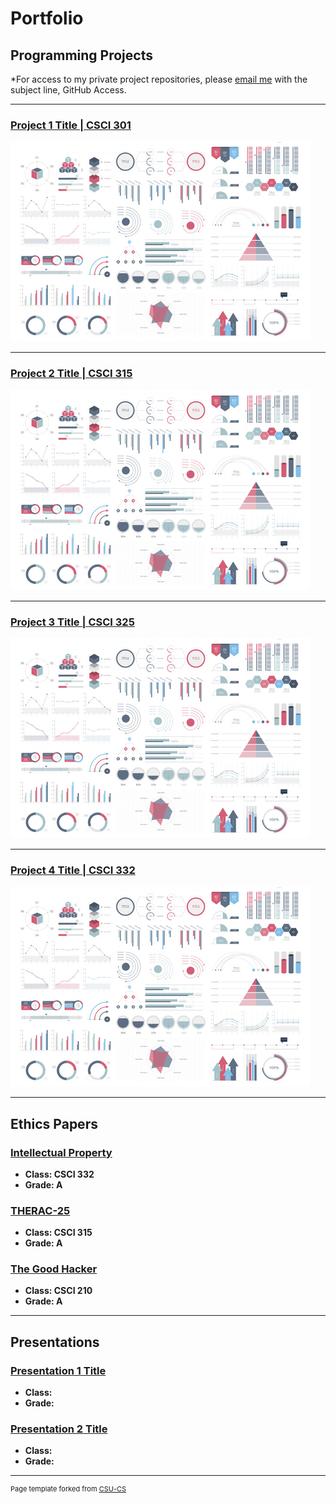Portfolio
=========

Programming Projects
--------------------

*For access to my private project repositories, please [email me](mailto:kttyler@csustudent.net?subject=GitHub%20Access) with the subject line, GitHub Access.

---
### [Project 1 Title | CSCI 301](project1)

![Project 1 Thumbnail Name](images/dummy_thumbnail.jpg)

---
### [Project 2 Title | CSCI 315](project1)

![Project 2 Thumbnail Name](images/dummy_thumbnail.jpg)

---
### [Project 3 Title | CSCI 325](project1)

![Project 3 Thumbnail Name](images/dummy_thumbnail.jpg)

---
### [Project 4 Title | CSCI 332](project1)

![Project 4 Thumbnail Name](images/dummy_thumbnail.jpg)

---

Ethics Papers
-------------

### [Intellectual Property](https://csustudentnet-my.sharepoint.com/:w:/r/personal/kttyler_csustudent_net/Documents/ethics%20paper%20applied%20networkin.docx?d=we13ace9f5c414fadaf3dcadc5f4c9279&csf=1&web=1&e=9EaHE5)

-   **Class: CSCI 332**  
-   **Grade: A**

### [THERAC-25](https://csustudentnet-my.sharepoint.com/:w:/r/personal/kttyler_csustudent_net/Documents/ethics2020%20csci315.docx?d=wc4c06903e9eb4d059bf18d7336155fe5&csf=1&web=1&e=aSjfRwpdf)

-   **Class: CSCI 315** 
-   **Grade: A**

### [The Good Hacker](https://csustudentnet-my.sharepoint.com/:w:/r/personal/kttyler_csustudent_net/Documents/Assignment%206%20Ethics%20Paper%20Tyler.docx?d=w70232dcbfe52416890882ebf8aaf9994&csf=1&web=1&e=tJw5pipdf)

-   **Class: CSCI 210** 
-   **Grade: A**

---

Presentations
-------------

### [Presentation 1 Title](/pdf/sample_presentation.pdf)

- **Class:** 
- **Grade:**


### [Presentation 2 Title](/pdf/sample_presentation.pdf)

- **Class:** 
- **Grade:**

---

<p style="font-size:11px">Page template forked from <a href="https://github.com/csu-cs/csci-portfolio">CSU-CS</a></p>
<!-- Remove above link if you don't want to attributive -->
